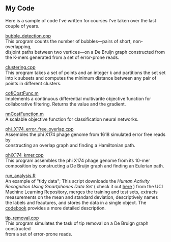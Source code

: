 ## My Code

Here is a sample of code I've written for courses I've taken over the last 
couple of years.

[bubble_detection.cpp](https://github.com/rydcormier/Code-Examples/blob/master/bubble_detection.cpp)  
This program counts the number of bubbles&#8212;pairs of short, non-overlapping,  
disjoint paths between two vertices&#8212;on a De Bruijn graph constructed from   
the K-mers generated from a set of error-prone reads.

[clustering.cpp](https://github.com/rydcormier/Code-Examples/blob/master/clustering.cpp)  
This program takes a set of points and an integer k and partitions the set
set into k subsets and computes the minimum distance between any pair of
points in different clusters.

[cofiCostFunc.m](https://github.com/rydcormier/Code-Examples/blob/master/cofiCostFunc.m)  
Implements a continuous differential multivarite objective function for 
collaborative filtering. Returns the value and the gradient. 

[nnCostFunction.m](https://github.com/rydcormier/Code-Examples/blob/master/nnCostFunction.m)  
A scalable objective function for classification neural networks. 

[phi_X174_error_free_overlap.cpp](https://github.com/rydcormier/Code-Examples/blob/master/phiX174_error_free_overlap.cpp)   
Assembles the phi X174 phage genome from 1618 simulated error free reads by   
constructing an overlap graph and finding a Hamiltonian path.

[phiX174_kmer.cpp](https://github.com/rydcormier/Code-Examples/blob/master/phiX174_kmer.cpp)    
This program assembles the phi X174 phage genome from its 10-mer composition
by constructing a De Bruijn graph and finding an Eulerian path. 

[run_analysis.R](https://github.com/rydcormier/Code-Examples/blob/master/tidy_data/run_analysis.R)  
An example of "tidy data"; This script downloads the 
*Human Activity Recognition Using Smartphones Data Set* ( check it out [here](http://archive.ics.uci.edu/ml/datasets/Human+Activity+Recognition+Using+Smartphones) ) from the UCI Machine Learning Repository, merges the training and test
sets, extracts measurements on the mean and standard deviation, descriptively
names the labels and feautures, and stores the data in a single object. The
[codebook](https://github.com/rydcormier/Code-Examples/blob/master/tidy_data/CodeBook.md) provides a more detailed description. 

[tip_removal.cpp](https://github.com/rydcormier/Code-Examples/blob/master/tip_removal.cpp)  
This program simulates the task of tip removal on a De Bruign graph constructed   
from a set of error-prone reads.
